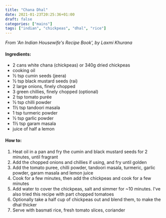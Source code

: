 ```yaml
---
title: "Chana Dhal"
date: 2021-01-23T20:25:36+01:00
draft: false
categories: ["mains"]
tags: ["indian", "chickpeas", "dhal", "rice"]
---
```


*From 'An Indian Housewife's Recipe Book', by Laxmi Khurana*

#### Ingredients:

* 2 cans white chana (chickpeas) or 340g dried chickpeas
* cooking oil
* ½ tsp cumin seeds (jeera)
* ½ tsp black mustard seeds (rai)
* 2 large onions, finely chopped
* 3 green chillies, finely chopped (optional)
* 2 tsp tomato purée
* ½ tsp chilli powder
* 1½ tsp tandoori masala
* 1 tsp turmeric powder
* ½ tsp garlic powder
* 1½ tsp garam masala
* juice of half a lemon

#### How to:

1. Heat oil in a pan and fry the cumin and black mustard seeds for 2 minutes, until fragrant
2. Add the chopped onions and chillies if using, and fry until golden
3. Add the tomato puree, chilli powder, tandoori masala, turmeric, garlic powder, garam masala and lemon juice
4. Cook for a few minutes, then add the chickpeas and cook for a few minutes
5. Add water to cover the chickpeas, salt and simmer for ~10 minutes. I've also tried this recipe with part chopped tomatoes
6. Optionally take a half cup of chickpeas out and blend them, to make the dhal thicker
7. Serve with basmati rice, fresh tomato slices, coriander
